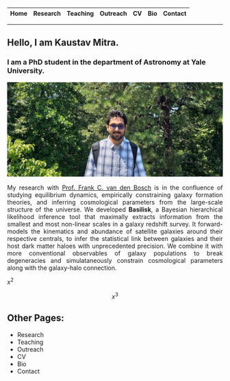 Home | Research | Teaching | Outreach | CV | Bio | Contact
--- | --- | --- | --- | --- | --- | ---

_______

## Hello, I am Kaustav Mitra.
### I am a PhD student in the department of Astronomy at Yale University.



![alt text](images/headshot.jpg "My photograph.")

<div style="text-align: justify">
My research with <a href="https://campuspress.yale.edu/vdbosch/" target="_blank">Prof. Frank C. van den Bosch</a> is in the confluence of studying equilibrium dynamics, empirically constraining galaxy formation theories, and inferring cosmological parameters from the large-scale structure of the universe.  We developed <b>Basilisk</b>, a Bayesian hierarchical likelihood inference tool that maximally extracts information from the smallest and most non-linear scales in a galaxy redshift survey.  It forward-models the kinematics and abundance of satellite galaxies around their respective centrals, to infer the statistical link between galaxies and their host dark matter haloes with unprecedented precision.  We combine it with more conventional observables of galaxy populations to break degeneracies and simulataneously constrain cosmological parameters along with the galaxy-halo connection.
</div>

$x^2$

$$x^3$$



## Other Pages:
- Research
- Teaching
- Outreach
- CV
- Bio
- Contact
